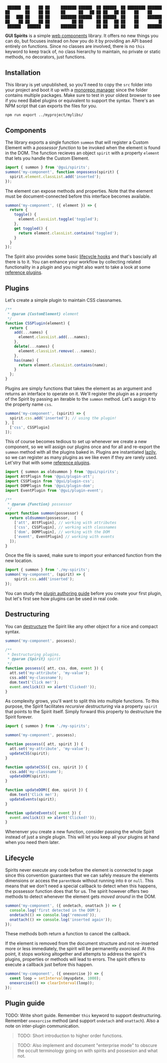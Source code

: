 ```js
 ██████  ██    ██ ██     ███████ ██████  ██ ██████  ██ ████████ ███████ 
██       ██    ██ ██     ██      ██   ██ ██ ██   ██ ██    ██    ██      
██   ███ ██    ██ ██     ███████ ██████  ██ ██████  ██    ██    ███████ 
██    ██ ██    ██ ██          ██ ██      ██ ██   ██ ██    ██         ██ 
 ██████   ██████  ██     ███████ ██      ██ ██   ██ ██    ██    ███████ 
```                                                                     
                                                                        
**GUI Spirits** is a simple [web components](https://developer.mozilla.org/en-US/docs/Web/Web_Components) library. It offers no new things you can do, but focuses instead on *how* you do it by providing an API based entirely on functions. Since no classes are involved, there is no `this` keyword to keep track of, no class hierarchy to maintain, no private or static methods, no decorators, just functions.

## Installation
This library is yet unpublished, so you'll need to copy the `src` folder into your project and boot it up with a [monorepo manager](https://blog.bitsrc.io/11-tools-to-build-a-monorepo-in-2021-7ce904821cc2) since the folder contains multiple packages. Make sure to test in your oldest browser to see if you need Babel plugins or equivalent to support the syntax. There's an NPM script that can exports the files for you.

```console
npm run export ../myproject/mylibs/
```

## Components
The library exports a single function `summon` that will register a Custom Element with a *possessor function* to be invoked when the element is found in the DOM. The function recieves an object `spirit` with a property `element` that lets you handle the Custom Element.


```js
import { summon } from '@gui/spirits';
summon('my-component', function onpossess(spirit) {
  spirit.element.classList.add('inserted');
});
```

The element can expose methods and properties. Note that the element must be document-connected before this interface becomes available.


```js
summon('my-component', ({ element }) => {
  return {
    toggle() {
      element.classList.toggle('toggled');
    },
    get toggled() {
      return element.classList.contains('toggled');
    }
  }
});
```

The Spirit also provides some basic [lifecycle hooks](#lifecycle) and that's bascially all there is to it. You can enhance your workflow by collecting related functionality in a *plugin* and you might also want to take a look at some [reference plugins](plugins/).

## Plugins

Let's create a simple plugin to maintain CSS classnames. 

```js
/**
 * @param {CustomElement} element
 */
function CSSPlugin(element) {
  return {
    add(...names) {
      element.classList.add(...names);
    },
    delete(...names) {
      element.classList.remove(...names);
    },
    has(name) {
      return element.classList.contains(name);
    }
  };
}
```

Plugins are simply functions that takes the element as an argument and returns an interface to operate on it. We'll register the plugin as a property of the Spirit by passing an iterable to the `summon` method. Let's assign it to the property name `css`.


```js
summon('my-component', (spirit) => {
  spirit.css.add('inserted'); // using the plugin!
}, [
  ['css', CSSPlugin]
]);
```

This of course becomes tedious to set up whenever we create a new component, so we will assign our plugins once and for all and re-export the `summon` method with all the plugins baked in. Plugins are instantiated [lazily](https://en.wikipedia.org/wiki/Lazy_initialization), so we can register as many plugins as we like even if they are rarely used. Let'stry that with some [reference plugins](plugins/).


```js
import { summon as oldsummon } from '@gui/spirits';
import AttPlugin from '@gui/plugin-att';
import CSSPlugin from '@gui/plugin-css';
import DOMPlugin from '@gui/plugin-dom';
import EventPlugin from '@gui/plugin-event';

/**
 * @param {Function} possessor
 */
export function summon(possessor) {
  return oldsummon(possessor,  [
    ['att', AttPlugin], // working with attributes
    ['css', CSSPlugin], // working with classnames
    ['dom', DOMPlugin], // working with the DOM
    ['event', EventPlugin] // working with events
  ]);
}
```

Once the file is saved, make sure to import your enhanced function from the new location.

```js
import { summon } from './my-spirits';
summon('my-component', (spirit) => {
    spirit.css.add('inserted');
});
```

You can study the [plugin authoring guide](#plugin-guide) before you create your first plugin, but let's first see how plugins can be used in real code.


## Destructuring

You can [destructure](https://www.javascripttutorial.net/es6/javascript-object-destructuring/) the Spirit like any other object for a nice and compact syntax.

```js
summon('my-component', possess);

/**
 * Destructuring plugins.
 * @param {Spirit} spirit
 */
function possess({ att, css, dom, event }) {
  att.set('my-attribute', 'my-value');
  css.add('my-classname');
  dom.text('Click me!');
  event.onclick(() => alert('Clicked!'));
}
```

As complexity grows, you'll want to split this into multiple functions. To this purpose, the Spirit facilitates *recursive destructuring* via a property `spirit` that points to the Spirit itself. Simply forward this property to destructure the Spirit forever.

```js
import { summon } from './my-spirits';

summon('my-component', possess);

function possess({ att, spirit }) {
  att.set('my-attribute', 'my-value');
  updateCSS(spirit);
}

function updateCSS({ css, spirit }) {
  css.add('my-classname');
  updateDOM(spirit);
}

function updateDOM({ dom, spirit }) {
  dom.text('Click me!');
  updateEvents(spirit);
}

function updateEvents({ event }) {
  event.onclick(() => alert('Clicked!'));
}

```

Whenenver you create a new function, consider passing the whole Spirit instead of just a single plugin. This will let you keep all your plugins at hand when you need them later.


## Lifecycle
 
Spirits never execute any code before the element is connected to page since this convention guarantees that we can safely measure the elements dimensions or access the `parentNode` without running into `0` or `null`. This means that we don't need a special callback to detect when this happens, the possessor function does that for us. The spirit however offers two methods to detect whenever the element gets *moved around* in the DOM.


```js
summon('my-component', ({ ondetach, onattach }) => {
  console.log('first detected in the DOM');
  ondetach(() => console.log('removed'));
  onattach(() => console.log('inserted again'));
});
```

These methods both return a function to cancel the callback.

If the element is removed from the document structure and not re-inserted more or less immediately, the spirit will be permanently *exorcised*. At this point, it stops working altogether and attempts to address the spirit's plugins, properties or methods will lead to errors. The spirit offers to execute a callback just before this happen.


```js
summon('my-component', ({ onexorcise }) => {
  const loop = setInterval(myupdate, 1000);
  onexorcise(() => clearInterval(loop));
});
```

## Plugin guide
TODO: Write short guide. Remember `this` keyword to support destructuring. Remember `onexorcise` method (and support `ondetach` and `onattach`). Also a note on inter-plugin communication.

> TODO: Short introduction to higher order functions.

> TODO: Also implement and document "enterprise mode" to obscure the occult terminology going on with spirits and possesion and what not.